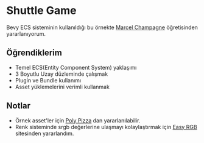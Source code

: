 # Shuttle Game

Bevy ECS sisteminin kullanıldığı bu örnekte [Marcel Champagne](https://github.com/marcelchampagne) öğretisinden yararlanıyorum.

## Öğrendiklerim

- Temel ECS(Entity Component System) yaklaşımı
- 3 Boyutlu Uzay düzleminde çalışmak
- Plugin ve Bundle kullanımı
- Asset yüklemelerini verimli kullanmak

## Notlar

- Örnek asset'ler için [Poly Pizza](https://poly.pizza) dan yararlanılabilir.
- Renk sisteminde srgb değerlerine ulaşmayı kolaylaştırmak için [Easy RGB](https://poly.pizza/bundle/Ultimate-Space-Kit-YWh743lqGX) sitesinden yararlandım.